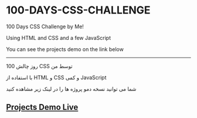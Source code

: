 # 100-DAYS-CSS-CHALLENGE
100 Days CSS Challenge by Me!

Using HTML and CSS and a few JavaScript

You can see the projects demo on the link below

-------------------------------------------
100 روز چالش CSS توسط من

با استفاده از HTML و CSS و کمی JavaScript

شما می توانید نسخه دمو پروژه ها را در لینک زیر مشاهده کنید


## [Projects Demo Live](https://nonchain.github.io/100-DAYS-CSS-CHALLENGE/)
